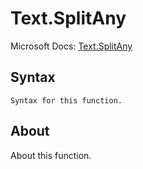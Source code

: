 ---
---

# Text.SplitAny

Microsoft Docs: [Text.SplitAny](https://docs.microsoft.com/en-us/powerquery-m/text-splitany)

## Syntax

```powerquery-m
Syntax for this function.
```

## About

About this function.

